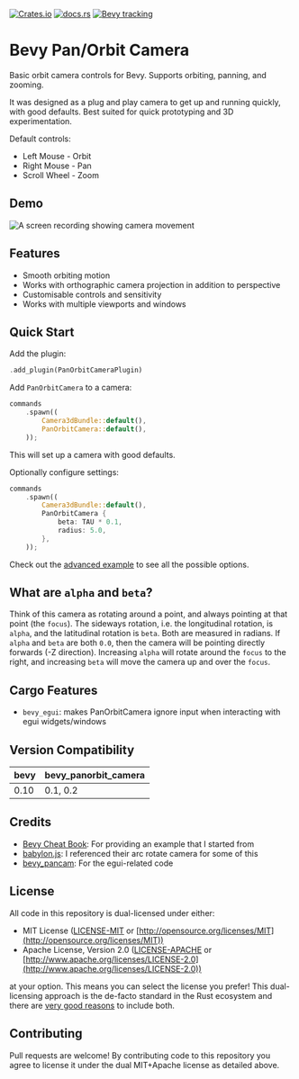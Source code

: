 [![Crates.io](https://img.shields.io/crates/v/bevy_panorbit_camera)](https://crates.io/crates/bevy_panorbit_camera) [![docs.rs](https://docs.rs/bevy_panorbit_camera/badge.svg)](https://docs.rs/bevy_panorbit_camera) [![Bevy tracking](https://img.shields.io/badge/Bevy%20tracking-released%20version-lightblue)](https://github.com/bevyengine/bevy/blob/main/docs/plugins_guidelines.md#main-branch-tracking)

# Bevy Pan/Orbit Camera

Basic orbit camera controls for Bevy. Supports orbiting, panning, and zooming.

It was designed as a plug and play camera to get up and running quickly, with good defaults. Best suited for quick
prototyping and 3D experimentation.

Default controls:

- Left Mouse - Orbit
- Right Mouse - Pan
- Scroll Wheel - Zoom

## Demo

![A screen recording showing camera movement](https://user-images.githubusercontent.com/7709415/230715348-eb19d9a8-4826-4a73-a039-02cacdcb3dc9.gif "Demo of bevy_panorbit_camera")

## Features

- Smooth orbiting motion
- Works with orthographic camera projection in addition to perspective
- Customisable controls and sensitivity
- Works with multiple viewports and windows

## Quick Start

Add the plugin:

```rust ignore
.add_plugin(PanOrbitCameraPlugin)
```

Add `PanOrbitCamera` to a camera:

```rust ignore
commands
    .spawn((
        Camera3dBundle::default(),
        PanOrbitCamera::default(),
    ));
```

This will set up a camera with good defaults.

Optionally configure settings:

```rust ignore
commands
    .spawn((
        Camera3dBundle::default(),
        PanOrbitCamera {
            beta: TAU * 0.1,
            radius: 5.0,
        },
    ));
```

Check out the [advanced example](https://github.com/Plonq/bevy_panorbit_camera/tree/master/examples/advanced.rs) to see
all the possible options.

## What are `alpha` and `beta`?

Think of this camera as rotating around a point, and always pointing at that point (the `focus`). The sideways rotation,
i.e. the longitudinal rotation, is `alpha`, and the latitudinal rotation is `beta`. Both are measured in radians.
If `alpha` and `beta` are both `0.0`, then the camera will be pointing directly forwards (-Z direction). Increasing
`alpha` will rotate around the `focus` to the right, and increasing `beta` will move the camera up and over the `focus`.

## Cargo Features

- `bevy_egui`: makes PanOrbitCamera ignore input when interacting with egui widgets/windows

## Version Compatibility

| bevy | bevy_panorbit_camera |
|------|----------------------|
| 0.10 | 0.1, 0.2             |

## Credits

- [Bevy Cheat Book](https://bevy-cheatbook.github.io): For providing an example that I started from
- [babylon.js](https://www.babylonjs.com): I referenced their arc rotate camera for some of this
- [bevy_pancam](https://github.com/johanhelsing/bevy_pancam): For the egui-related code

## License

All code in this repository is dual-licensed under either:

* MIT License ([LICENSE-MIT](LICENSE-MIT) or [http://opensource.org/licenses/MIT](http://opensource.org/licenses/MIT))
* Apache License, Version 2.0 ([LICENSE-APACHE](LICENSE-APACHE)
  or [http://www.apache.org/licenses/LICENSE-2.0](http://www.apache.org/licenses/LICENSE-2.0))

at your option.
This means you can select the license you prefer!
This dual-licensing approach is the de-facto standard in the Rust ecosystem and there
are [very good reasons](https://github.com/bevyengine/bevy/issues/2373) to include both.

## Contributing

Pull requests are welcome! By contributing code to this repository you agree to license it under the dual MIT+Apache
license as detailed above.
